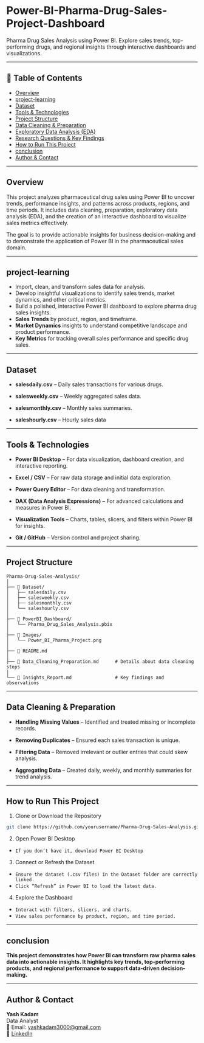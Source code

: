 # Power-BI-Pharma-Drug-Sales-Project-Dashboard

Pharma Drug Sales Analysis using Power BI. Explore sales trends, top-performing drugs, and regional insights through interactive dashboards and visualizations.

---

## 📌 Table of Contents
- <a href="#overview">Overview</a>
- <a href="#project-learning">project-learning</a>
- <a href="#dataset">Dataset</a>
- <a href="#tools--technologies">Tools & Technologies</a>
- <a href="#project-structure">Project Structure</a>
- <a href="#data-cleaning--preparation">Data Cleaning & Preparation</a>
- <a href="#exploratory-data-analysis-eda">Exploratory Data Analysis (EDA)</a>
- <a href="#research-questions--key-findings">Research Questions & Key Findings</a>
- <a href="#how-to-run-this-project">How to Run This Project</a>
- <a href="#conclusion">conclusion</a>
- <a href="#author--contact">Author & Contact</a>

---
<h2><a class="anchor" id="overview"></a>Overview</h2>

This project analyzes pharmaceutical drug sales using Power BI to uncover trends, performance insights, and patterns across products, regions, and time periods. It includes data cleaning, preparation, exploratory data analysis (EDA), and the creation of an interactive dashboard to visualize sales metrics effectively.

The goal is to provide actionable insights for business decision-making and to demonstrate the application of Power BI in the pharmaceutical sales domain.

---
<h2><a class="anchor" id="project-learning"></a>project-learning</h2>

- Import, clean, and transform sales data for analysis.
- Develop insightful visualizations to identify sales trends, market dynamics, and other critical metrics.
- Build a polished, interactive Power BI dashboard to explore pharma drug sales insights.
- **Sales Trends** by product, region, and timeframe.
- **Market Dynamics** insights to understand competitive landscape and product performance.
- **Key Metrics** for tracking overall sales performance and specific drug sales.

---
<h2><a class="anchor" id="dataset"></a>Dataset</h2>

- **salesdaily.csv** – Daily sales transactions for various drugs.

- **salesweekly.csv** – Weekly aggregated sales data.

- **salesmonthly.csv** – Monthly sales summaries.

- **saleshourly.csv** – Hourly sales data

---

<h2><a class="anchor" id="tools--technologies"></a>Tools & Technologies</h2>

- **Power BI Desktop** – For data visualization, dashboard creation, and interactive reporting.

- **Excel / CSV** – For raw data storage and initial data exploration.

- **Power Query Editor** – For data cleaning and transformation.

- **DAX (Data Analysis Expressions)** – For advanced calculations and measures in Power BI.

- **Visualization Tools** – Charts, tables, slicers, and filters within Power BI for insights.

- **Git / GitHub** – Version control and project sharing.

- ---
<h2><a class="anchor" id="project-structure"></a>Project Structure</h2>

```
Pharma-Drug-Sales-Analysis/
│
├── 📂 Dataset/
│   ├── salesdaily.csv
│   ├── salesweekly.csv
│   ├── salesmonthly.csv
│   └── saleshourly.csv
│
├── 📂 PowerBI_Dashboard/
│   └── Pharma_Drug_Sales_Analysis.pbix
│
├── 📂 Images/
│   └── Power_BI_Pharma_Project.png
│
├── 📜 README.md
│
├── 📜 Data_Cleaning_Preparation.md      # Details about data cleaning steps
│
└── 📜 Insights_Report.md                # Key findings and observations
```

---
<h2><a class="anchor" id="data-cleaning--preparation"></a>Data Cleaning & Preparation</h2>

- **Handling Missing Values** – Identified and treated missing or incomplete records.

- **Removing Duplicates** – Ensured each sales transaction is unique.

- **Filtering Data** – Removed irrelevant or outlier entries that could skew analysis.

- **Aggregating Data** – Created daily, weekly, and monthly summaries for trend analysis.

---
<h2><a class="anchor" id="how-to-run-this-project"></a>How to Run This Project</h2>

1. Clone or Download the Repository
```bash
git clone https://github.com/yourusername/Pharma-Drug-Sales-Analysis.git
```

2. Open Power BI Desktop
  - `If you don’t have it, download Power BI Desktop`

3. Connect or Refresh the Dataset
  - `Ensure the dataset (.csv files) in the Dataset folder are correctly linked.`
  - `Click “Refresh” in Power BI to load the latest data.`

4. Explore the Dashboard
  - `Interact with filters, slicers, and charts.`
  - `View sales performance by product, region, and time period.`

---
<h2><a class="anchor" id="conclusion"></a>conclusion</h2>

**This project demonstrates how Power BI can transform raw pharma sales data into actionable insights. It highlights key trends, top-performing products, and regional performance to support data-driven decision-making.**

---
<h2><a class="anchor" id="author--contact"></a>Author & Contact</h2>

**Yash Kadam**  
Data Analyst  
📧 Email: yashkadam3000@gmail.com  
🔗 [LinkedIn](https://www.linkedin.com/in/yash-kadam-ba2688211/)

